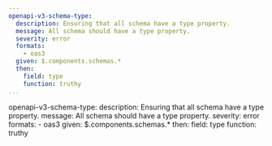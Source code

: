 ```yaml
---
openapi-v3-schema-type:
  description: Ensuring that all schema have a type property.
  message: All schema should have a type property.
  severity: error
  formats:
    - oas3
  given: $.components.schemas.*
  then:
    field: type
    function: truthy
...
```

openapi-v3-schema-type:
  description: Ensuring that all schema have a type property.
  message: All schema should have a type property.
  severity: error
  formats:
    - oas3
  given: $.components.schemas.*
  then:
    field: type
    function: truthy

